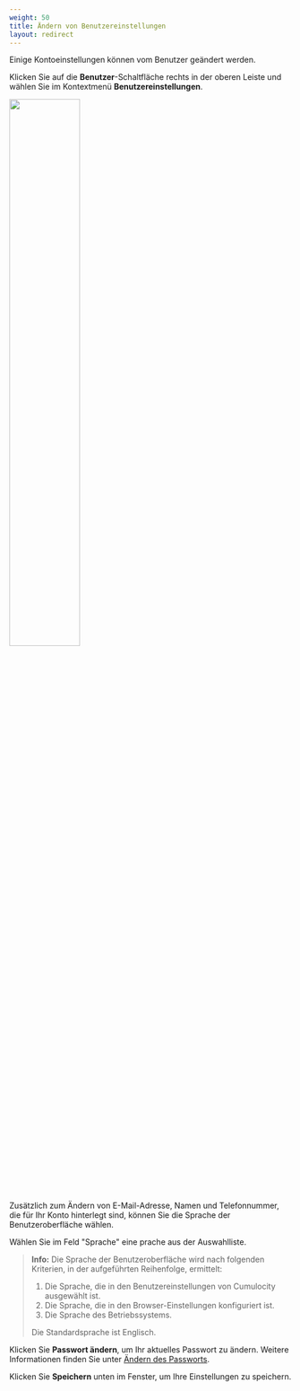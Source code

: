 ```yaml
---
weight: 50
title: Ändern von Benutzereinstellungen
layout: redirect
---
```


Einige Kontoeinstellungen können vom Benutzer geändert werden.

Klicken Sie auf die **Benutzer**-Schaltfläche rechts in der oberen Leiste und wählen Sie im Kontextmenü **Benutzereinstellungen**.

<img src="/images/benutzerhandbuch/Overview_UserSettings.png" name="Benutzereinstellungen" style="width:50%;"/>

Zusätzlich zum Ändern von E-Mail-Adresse, Namen und Telefonnummer, die für Ihr Konto hinterlegt sind, können Sie die Sprache der Benutzeroberfläche wählen.

Wählen Sie im Feld "Sprache" eine prache aus der Auswahlliste.

> **Info:** Die Sprache der Benutzeroberfläche wird nach folgenden Kriterien, in der aufgeführten Reihenfolge, ermittelt:
> 
> 1.  Die Sprache, die in den Benutzereinstellungen von Cumulocity ausgewählt ist.
> 2.  Die Sprache, die in den Browser-Einstellungen konfiguriert ist.
> 3.  Die Sprache des Betriebssystems.
> 
> Die Standardsprache ist Englisch.

Klicken Sie **Passwort ändern**, um Ihr aktuelles Passwort zu ändern. Weitere Informationen finden Sie unter [Ändern des Passworts](#change-password).

Klicken Sie **Speichern** unten im Fenster, um Ihre Einstellungen zu speichern.
